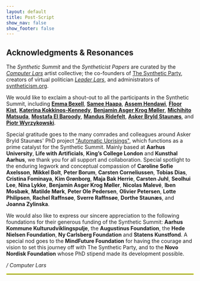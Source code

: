 ```yaml
---
layout: default
title: Post-Script
show_nav: false
show_footer: false
---
```


## Acknowledgments & Resonances

The *Synthetic Summit* and the *Syntheticist Papers* are curated by the [*Computer Lars*](https://computerlars.com) artist collective; the co-founders of [The Synthetic Party](https://detsyntetiskeparti.org), creators of virtual politician [*Leader Lars*](https://discord.com/invite/Hmy6tKf8yf), and administrators of [syntheticism.org](https://syntheticism.org).

We would like to exclaim a shout-out to all the participants in the Synthetic Summit, including **[Emma Bexell](https://www.instagram.com/the_emma_bexell/)**, **[Samee Haapa](http://samihenrik.me/)**, **[Assem Hendawi](https://www.simiyya.xyz/about)**, **[Floor Kist](https://www.linkedin.com/in/fjkist/)**, **[Katerina Kokkinos-Kennedy](https://www.instagram.com/triageliveartco/?hl=en-gb)**, **[Benjamin Asger Krog Møller](https://arkivaristerne.wordpress.com/)**, **[Michihito Matsuda](https://www.ai-mayor.com/)**, **[Mostafa El Baroody](https://www.simiyya.xyz/about/)**, **[Mandus Ridefelt](https://www.simiyya.xyz/about)**, **[Asker Bryld Staunæs](https://pure.au.dk/portal/en/persons/abs@cc.au.dk)**, and **[Piotr Wyrzykowski](https://piotrwyrzykowski.pl/)**.

Special gratitude goes to the many comrades and colleagues around Asker Bryld Staunæs' PhD project ["Automatic Uprisings"](https://pure.au.dk/portal/da/projects/automatic-uprisings-the-synthetic-party-as-a-techno-social-sculpt), which functions as a prime catalyst for the Synthetic Summit. Mainly based at **Aarhus University**, **Life with Artificials**, **King’s College London** and **Kunsthal Aarhus**, we thank you for all support and collaboration. Special spotlight to the enduring legwork and conceptual compassion of **Caroline Sofie Axelsson**, **Mikkel Bolt**, **Peter Borum**, **Carsten Corneliussen**, **Tobias Dias**, **Cristina Fominaya**, **Kim Grønborg**, **Maja Bak Herrie**, **Carsten Juhl**, **Seolhui Lee**, **Nina Lykke**, **Benjamin Asger Krog Møller**, **Nicolas Malevé**, **Iben Mosbæk**, **Matilde Mørk**, **Peter Ole Pedersen**, **Olivier Petersen**, **Lotte Philipsen**, **Rachel Raffnsøe**, **Sverre Raffnsøe**, **Dorthe Staunæs**, and **Joanna Zylinska**.

We would also like to express our sincere appreciation to the following foundations for their generous funding of the Synthetic Summit: **Aarhus Kommune Kulturudviklingspulje**, the **Augustinus Foundation**, the **Hede Nielsen Foundation**, **Ny Carlsberg Foundation** and **Statens Kunstfond**. A special nod goes to the **MindFuture Foundation** for having the courage and vision to set this journey off with The Synthetic Party, and to the **Novo Nordisk Foundation** whose PhD stipend made its development possible.

*/ Computer Lars*

<hr style="border: 1px solid #f3ff00;">